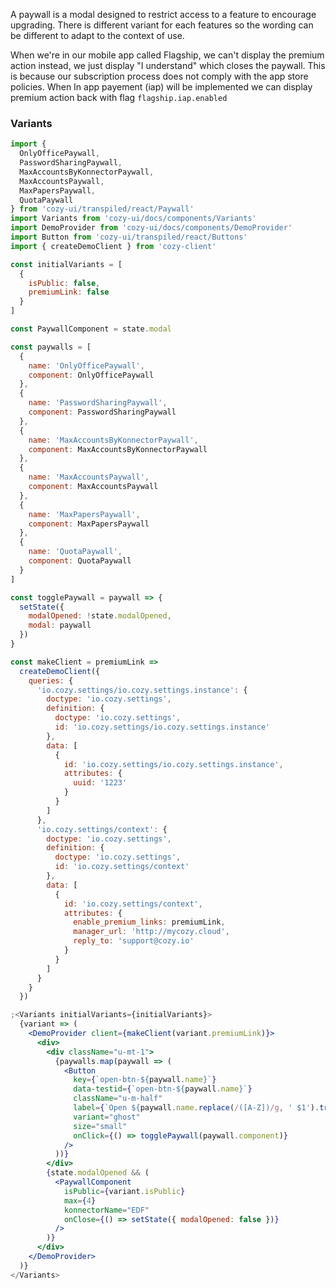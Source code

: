 A paywall is a modal designed to restrict access to a feature to encourage upgrading.
There is different variant for each features so the wording can be different to adapt to the context of use.

When we're in our mobile app called Flagship, we can't display the premium action instead, we just display "I understand" which closes the paywall. This is because our subscription process does not comply with the app store policies. When In app payement (iap) will be implemented we can display premium action back with flag `flagship.iap.enabled`

### Variants

```jsx
import {
  OnlyOfficePaywall,
  PasswordSharingPaywall,
  MaxAccountsByKonnectorPaywall,
  MaxAccountsPaywall,
  MaxPapersPaywall,
  QuotaPaywall
} from 'cozy-ui/transpiled/react/Paywall'
import Variants from 'cozy-ui/docs/components/Variants'
import DemoProvider from 'cozy-ui/docs/components/DemoProvider'
import Button from 'cozy-ui/transpiled/react/Buttons'
import { createDemoClient } from 'cozy-client'

const initialVariants = [
  {
    isPublic: false,
    premiumLink: false
  }
]

const PaywallComponent = state.modal

const paywalls = [
  {
    name: 'OnlyOfficePaywall',
    component: OnlyOfficePaywall
  },
  {
    name: 'PasswordSharingPaywall',
    component: PasswordSharingPaywall
  },
  {
    name: 'MaxAccountsByKonnectorPaywall',
    component: MaxAccountsByKonnectorPaywall
  },
  {
    name: 'MaxAccountsPaywall',
    component: MaxAccountsPaywall
  },
  {
    name: 'MaxPapersPaywall',
    component: MaxPapersPaywall
  },
  {
    name: 'QuotaPaywall',
    component: QuotaPaywall
  }
]

const togglePaywall = paywall => {
  setState({
    modalOpened: !state.modalOpened,
    modal: paywall
  })
}

const makeClient = premiumLink =>
  createDemoClient({
    queries: {
      'io.cozy.settings/io.cozy.settings.instance': {
        doctype: 'io.cozy.settings',
        definition: {
          doctype: 'io.cozy.settings',
          id: 'io.cozy.settings/io.cozy.settings.instance'
        },
        data: [
          {
            id: 'io.cozy.settings/io.cozy.settings.instance',
            attributes: {
              uuid: '1223'
            }
          }
        ]
      },
      'io.cozy.settings/context': {
        doctype: 'io.cozy.settings',
        definition: {
          doctype: 'io.cozy.settings',
          id: 'io.cozy.settings/context'
        },
        data: [
          {
            id: 'io.cozy.settings/context',
            attributes: {
              enable_premium_links: premiumLink,
              manager_url: 'http://mycozy.cloud',
              reply_to: 'support@cozy.io'
            }
          }
        ]
      }
    }
  })

;<Variants initialVariants={initialVariants}>
  {variant => (
    <DemoProvider client={makeClient(variant.premiumLink)}>
      <div>
        <div className="u-mt-1">
          {paywalls.map(paywall => (
            <Button
              key={`open-btn-${paywall.name}`}
              data-testid={`open-btn-${paywall.name}`}
              className="u-m-half"
              label={`Open ${paywall.name.replace(/([A-Z])/g, ' $1').trim()}`}
              variant="ghost"
              size="small"
              onClick={() => togglePaywall(paywall.component)}
            />
          ))}
        </div>
        {state.modalOpened && (
          <PaywallComponent
            isPublic={variant.isPublic}
            max={4}
            konnectorName="EDF"
            onClose={() => setState({ modalOpened: false })}
          />
        )}
      </div>
    </DemoProvider>
  )}
</Variants>
```
